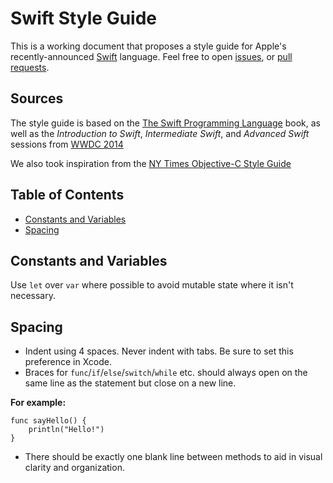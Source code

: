 # Swift Style Guide

This is a working document that proposes a style guide for Apple's recently-announced [Swift](https://developer.apple.com/swift/) language. Feel free to open [issues](https://github.com/jamieforrest/swift-style-guide/issues), or [pull requests](https://github.com/jamieforrest/swift-style-guide/pulls).

## Sources

The style guide is based on the [The Swift Programming Language](https://developer.apple.com/library/prerelease/ios/documentation/Swift/Conceptual/Swift_Programming_Language/index.html#//apple_ref/doc/uid/TP40014097) book, as well as the *Introduction to Swift*, *Intermediate Swift*, and *Advanced Swift* sessions from [WWDC 2014](https://developer.apple.com/videos/wwdc/2014/)

We also took inspiration from the [NY Times Objective-C Style Guide](https://github.com/NYTimes/objective-c-style-guide)

## Table of Contents

* [Constants and Variables](#constants-and-variables)
* [Spacing](#spacing)

## Constants and Variables

Use `let` over `var` where possible to avoid mutable state where it isn't necessary.

## Spacing

* Indent using 4 spaces. Never indent with tabs. Be sure to set this preference in Xcode.
* Braces for `func`/`if`/`else`/`switch`/`while` etc. should always open on the same line as the statement but close on a new line.

**For example:**
```
func sayHello() {    println("Hello!")}
```

* There should be exactly one blank line between methods to aid in visual clarity and organization.



